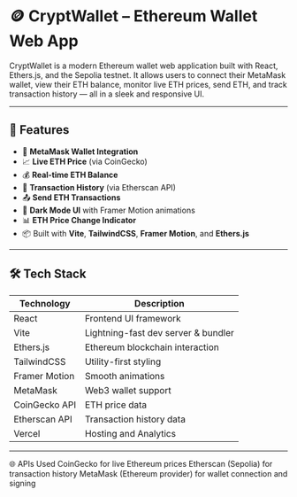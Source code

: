 # 🪙 CryptWallet – Ethereum Wallet Web App

CryptWallet is a modern Ethereum wallet web application built with React, Ethers.js, and the Sepolia testnet. It allows users to connect their MetaMask wallet, view their ETH balance, monitor live ETH prices, send ETH, and track transaction history — all in a sleek and responsive UI.

---

## 🚀 Features

- 🔐 **MetaMask Wallet Integration**
- 📈 **Live ETH Price** (via CoinGecko)
- 💰 **Real-time ETH Balance**
- 🧾 **Transaction History** (via Etherscan API)
- 📤 **Send ETH Transactions**
- 🌙 **Dark Mode UI** with Framer Motion animations
- 📊 **ETH Price Change Indicator**
- 📦 Built with **Vite**, **TailwindCSS**, **Framer Motion**, and **Ethers.js**

---


## 🛠️ Tech Stack

| Technology      | Description                        |
|-----------------|------------------------------------|
| React           | Frontend UI framework              |
| Vite            | Lightning-fast dev server & bundler|
| Ethers.js       | Ethereum blockchain interaction    |
| TailwindCSS     | Utility-first styling              |
| Framer Motion   | Smooth animations                  |
| MetaMask        | Web3 wallet support                |
| CoinGecko API   | ETH price data                     |
| Etherscan API   | Transaction history data           |
| Vercel          | Hosting and Analytics              |

---



🌐 APIs Used
CoinGecko for live Ethereum prices
Etherscan (Sepolia) for transaction history
MetaMask (Ethereum provider) for wallet connection and signing

 
 
